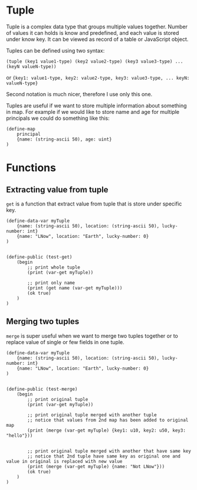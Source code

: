 # Tuple
Tuple is a complex data type that groups multiple values together. Number of values it can holds is know and predefined, and each value is stored under know key.
It can be viewed as record of a table or JavaScript object.

Tuples can be defined using two syntax:

`(tuple (key1 value1-type) (key2 value2-type) (key3 value3-type) ... (keyN valueN-type))`

or
`{key1: value1-type, key2: value2-type, key3: value3-type, ... keyN: valueN-type}`

Second notation is much nicer, therefore I use only this one.


Tuples are useful if we want to store multiple information about something in map.
For example if we would like to store name and age for multiple principals we could do something like this:

```clarity
(define-map
    principal
    {name: (string-ascii 50), age: uint}
)
```


# Functions

## Extracting value from tuple
`get` is a function that extract value from tuple that is store under specific key.


```clarity
(define-data-var myTuple 
    {name: (string-ascii 50), location: (string-ascii 50), lucky-number: int}
    {name: "LNow", location: "Earth", lucky-number: 0}
)


(define-public (test-get)
    (begin
        ;; print whole tuple
        (print (var-get myTuple))

        ;; print only name
        (print (get name (var-get myTuple)))
        (ok true)
    )
)
```

## Merging two tuples
`merge` is super useful when we want to merge two tuples together or to replace value of single or few fields in one tuple.

```clarity
(define-data-var myTuple 
    {name: (string-ascii 50), location: (string-ascii 50), lucky-number: int}
    {name: "LNow", location: "Earth", lucky-number: 0}
)


(define-public (test-merge)
    (begin
        ;; print original tuple
        (print (var-get myTuple))

        ;; print original tuple merged with another tuple
        ;; notice that values from 2nd map has been added to original map
        (print (merge (var-get myTuple) {key1: u10, key2: u50, key3: "hello"}))


        ;; print original tuple merged with another that have same key
        ;; notice that 2nd tuple have same key as original one and value in original is replaced with new value
        (print (merge (var-get myTuple) {name: "Not LNow"}))
        (ok true)
    )
)
```